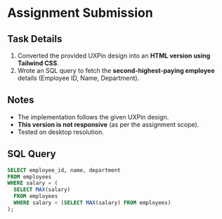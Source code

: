 # Assignment Submission

## Task Details
1. Converted the provided UXPin design into an **HTML version using Tailwind CSS**.
2. Wrote an SQL query to fetch the **second-highest-paying employee** details (Employee ID, Name, Department).

## Notes
- The implementation follows the given UXPin design.
- **This version is not responsive** (as per the assignment scope).
- Tested on desktop resolution.

## SQL Query
```sql
SELECT employee_id, name, department
FROM employees
WHERE salary = (
  SELECT MAX(salary)
  FROM employees
  WHERE salary < (SELECT MAX(salary) FROM employees)
);
